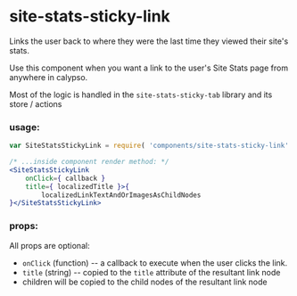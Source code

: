 site-stats-sticky-link
======================

Links the user back to where they were the last time they viewed their site's stats.

Use this component when you want a link to the user's Site Stats page from anywhere in calypso.

Most of the logic is handled in the `site-stats-sticky-tab` library and its store / actions

### usage:
```jsx
var SiteStatsStickyLink = require( 'components/site-stats-sticky-link' );

/* ...inside component render method: */
<SiteStatsStickyLink
	onClick={ callback }
	title={ localizedTitle }>{
		localizedLinkTextAndOrImagesAsChildNodes
}</SiteStatsStickyLink>
```

### props:
All props are optional:
* `onClick` (function) -- a callback to execute when the user clicks the link.
* `title` (string) -- copied to the `title` attribute of the resultant link node
* children will be copied to the child nodes of the resultant link node

